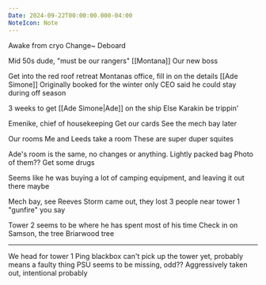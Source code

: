 ```yaml
---
Date: 2024-09-22T00:00:00.000-04:00
NoteIcon: Note
---
```

Awake from cryo
Change~
Deboard

Mid 50s dude, "must be our rangers"
[[Montana]]
Our new boss

Get into the red roof retreat
Montanas office, fill in on the details
[[Ade Simone]]
Originally booked for the winter only
CEO said he could stay during off season

3 weeks to get [[Ade Simone|Ade]] on the ship
Else Karakin be trippin'

Emenike, chief of housekeeping
Get our cards
See the mech bay later

Our rooms
Me and Leeds take a room
These are super duper squites

Ade's room is the same, no changes or anything.
Lightly packed bag
Photo of them??
Get some drugs

Seems like he was buying a lot of camping equipment, and leaving it out there maybe

Mech bay, see Reeves
Storm came out, they lost 3 people near tower 1
"gunfire" you say

Tower 2 seems to be where he has spent most of his time
Check in on Samson, the tree
Briarwood tree

---

We head for tower 1
Ping blackbox can't pick up the tower yet, probably means a faulty thing
PSU seems to be missing, odd?? Aggressively taken out, intentional probably